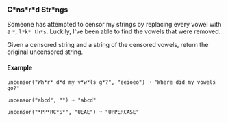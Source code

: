 ### C\*ns\*r\*d Str\*ngs
Someone has attempted to censor my strings by replacing every vowel with a `*`, `l*k* th*s`. Luckily, I've been able to find the vowels that were removed.

Given a censored string and a string of the censored vowels, return the original uncensored string.

#### Example
```
uncensor("Wh*r* d*d my v*w*ls g*?", "eeioeo") ➞ "Where did my vowels go?"

uncensor("abcd", "") ➞ "abcd"

uncensor("*PP*RC*S*", "UEAE") ➞ "UPPERCASE"
```
